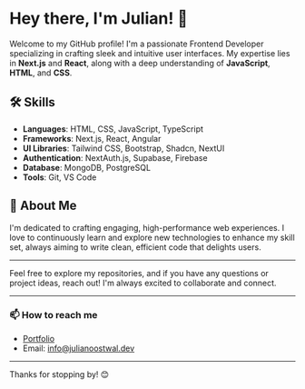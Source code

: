 # Hey there, I'm Julian! 👋

Welcome to my GitHub profile! I'm a passionate Frontend Developer specializing in crafting sleek and intuitive user interfaces. My expertise lies in **Next.js** and **React**, along with a deep understanding of **JavaScript**, **HTML**, and **CSS**.

## 🛠️ Skills
- **Languages**: HTML, CSS, JavaScript, TypeScript
- **Frameworks**: Next.js, React, Angular
- **UI Libraries**: Tailwind CSS, Bootstrap, Shadcn, NextUI
- **Authentication**: NextAuth.js, Supabase, Firebase
- **Database**: MongoDB, PostgreSQL
- **Tools**: Git, VS Code

## 🌟 About Me
I'm dedicated to crafting engaging, high-performance web experiences. I love to continuously learn and explore new technologies to enhance my skill set, always aiming to write clean, efficient code that delights users.

---

Feel free to explore my repositories, and if you have any questions or project ideas, reach out! I'm always excited to collaborate and connect.

---

### 📫 How to reach me
- [Portfolio](https://julianoostwal.dev)
- Email: info@julianoostwal.dev

---

Thanks for stopping by! 😊
